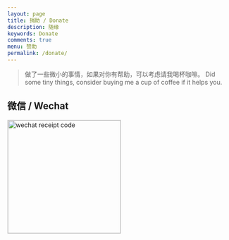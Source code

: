 ```yaml
---
layout: page
title: 捐助 / Donate
description: 随缘
keywords: Donate
comments: true
menu: 赞助
permalink: /donate/
---
```


> 做了一些微小的事情，如果对你有帮助，可以考虑请我喝杯咖啡。
> Did some tiny things, consider buying me a cup of coffee if it helps you.


## 微信 / Wechat

<img style="width:256px;border:1px solid lightgrey;" src="{{ assets_base_url }}/assets/img/receipt-code-wechat.jpg" alt="wechat receipt code" />
